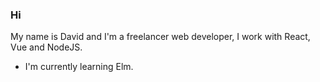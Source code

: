 ### Hi

My name is David and I'm a freelancer web developer, I work with React, Vue and NodeJS.

- I'm currently learning Elm.
